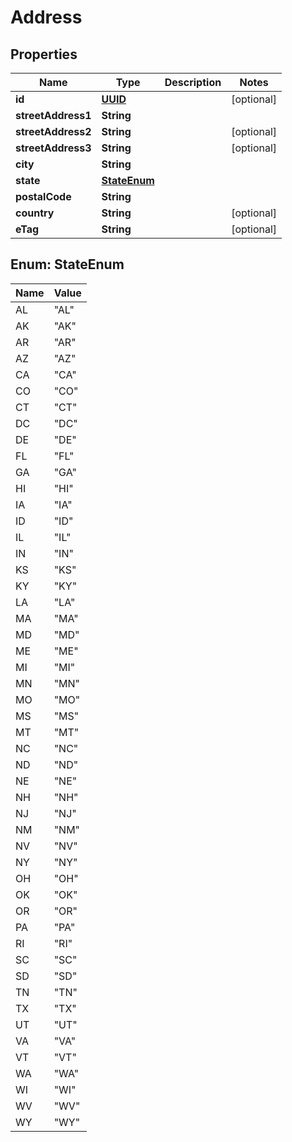 
# Address

## Properties
Name | Type | Description | Notes
------------ | ------------- | ------------- | -------------
**id** | [**UUID**](UUID.md) |  |  [optional]
**streetAddress1** | **String** |  | 
**streetAddress2** | **String** |  |  [optional]
**streetAddress3** | **String** |  |  [optional]
**city** | **String** |  | 
**state** | [**StateEnum**](#StateEnum) |  | 
**postalCode** | **String** |  | 
**country** | **String** |  |  [optional]
**eTag** | **String** |  |  [optional]


<a name="StateEnum"></a>
## Enum: StateEnum
Name | Value
---- | -----
AL | &quot;AL&quot;
AK | &quot;AK&quot;
AR | &quot;AR&quot;
AZ | &quot;AZ&quot;
CA | &quot;CA&quot;
CO | &quot;CO&quot;
CT | &quot;CT&quot;
DC | &quot;DC&quot;
DE | &quot;DE&quot;
FL | &quot;FL&quot;
GA | &quot;GA&quot;
HI | &quot;HI&quot;
IA | &quot;IA&quot;
ID | &quot;ID&quot;
IL | &quot;IL&quot;
IN | &quot;IN&quot;
KS | &quot;KS&quot;
KY | &quot;KY&quot;
LA | &quot;LA&quot;
MA | &quot;MA&quot;
MD | &quot;MD&quot;
ME | &quot;ME&quot;
MI | &quot;MI&quot;
MN | &quot;MN&quot;
MO | &quot;MO&quot;
MS | &quot;MS&quot;
MT | &quot;MT&quot;
NC | &quot;NC&quot;
ND | &quot;ND&quot;
NE | &quot;NE&quot;
NH | &quot;NH&quot;
NJ | &quot;NJ&quot;
NM | &quot;NM&quot;
NV | &quot;NV&quot;
NY | &quot;NY&quot;
OH | &quot;OH&quot;
OK | &quot;OK&quot;
OR | &quot;OR&quot;
PA | &quot;PA&quot;
RI | &quot;RI&quot;
SC | &quot;SC&quot;
SD | &quot;SD&quot;
TN | &quot;TN&quot;
TX | &quot;TX&quot;
UT | &quot;UT&quot;
VA | &quot;VA&quot;
VT | &quot;VT&quot;
WA | &quot;WA&quot;
WI | &quot;WI&quot;
WV | &quot;WV&quot;
WY | &quot;WY&quot;



